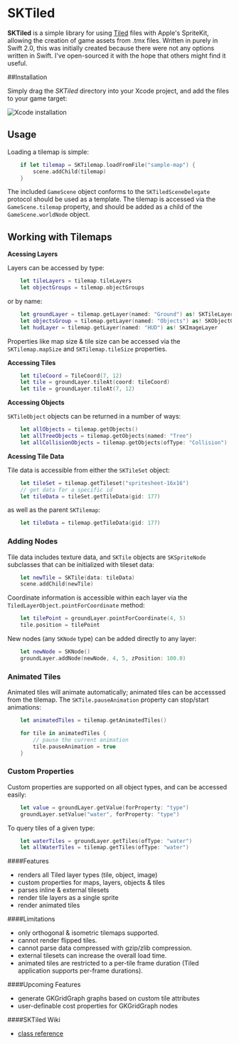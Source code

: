 # SKTiled

**SKTiled** is a simple library for using [Tiled](http://www.mapeditor.org) files with Apple's SpriteKit, allowing the creation of game assets from .tmx files. Written in purely in Swift 2.0, this was initially created because there were not any options written in Swift. I've open-sourced it with the hope that others might find it useful.

##Installation

Simply drag the *SKTiled* directory into your Xcode project, and add the files to your game target:

![Xcode installation](https://github.com/mfessenden/SKTiled/blob/master/doc/installation.png)


## Usage

Loading a tilemap is simple:

```swift
    if let tilemap = SKTilemap.loadFromFile("sample-map") {
        scene.addChild(tilemap)
    }
```

The included `GameScene` object conforms to the `SKTiledSceneDelegate` protocol should be used as a template. The tilemap is accessed via the `GameScene.tilemap` property, and should be added as a child of the `GameScene.worldNode` object.


## Working with Tilemaps


**Acessing Layers**


Layers can be accessed by type:

```swift
    let tileLayers = tilemap.tileLayers
    let objectGroups = tilemap.objectGroups
```

or by name:

```swift
    let groundLayer = tilemap.getLayer(named: "Ground") as! SKTileLayer
    let objectsGroup = tilemap.getLayer(named: "Objects") as! SKObjectGroup
    let hudLayer = tilemap.getLayer(named: "HUD") as! SKImageLayer
```

Properties like map size & tile size can be accessed via the `SKTilemap.mapSize` and `SKTilemap.tileSize` properties.


**Accessing Tiles**

```swift
    let tileCoord = TileCoord(7, 12)
    let tile = groundLayer.tileAt(coord: tileCoord)
    let tile = groundLayer.tileAt(7, 12)
```

**Accessing Objects**

`SKTileObject` objects can be returned in a number of ways:

```swift
    let allObjects = tilemap.getObjects()
    let allTreeObjects = tilemap.getObjects(named: "Tree")
    let allCollisionObjects = tilemap.getObjects(ofType: "Collision")
```

**Acessing Tile Data**

Tile data is accessible from either the `SKTileSet` object:

```swift
    let tileSet = tilemap.getTileset("spritesheet-16x16")
    // get data for a specific id
    let tileData = tileSet.getTileData(gid: 177)
```


as well as the parent `SKTilemap`:

```swift
    let tileData = tilemap.getTileData(gid: 177)
```


### Adding Nodes

Tile data includes texture data, and `SKTile` objects are `SKSpriteNode` subclasses that can be initialized with tileset data:

```swift
    let newTile = SKTile(data: tileData)
    scene.addChild(newTile)
```

Coordinate information is accessible within each layer via the `TiledLayerObject.pointForCoordinate` method:

```swift
    let tilePoint = groundLayer.pointForCoordinate(4, 5)
    tile.position = tilePoint
```

New nodes (any `SKNode` type) can be added directly to any layer:


```swift
    let newNode = SKNode()
    groundLayer.addNode(newNode, 4, 5, zPosition: 100.0)
```

### Animated Tiles

Animated tiles will animate automatically; animated tiles can be accesssed from the tilemap. The `SKTile.pauseAnimation` property can stop/start animations:

```swift
    let animatedTiles = tilemap.getAnimatedTiles()

    for tile in animatedTiles {
        // pause the current animation
        tile.pauseAnimation = true
    }
```


### Custom Properties

Custom properties are supported on all object types, and can be accessed easily:

```swift
    let value = groundLayer.getValue(forProperty: "type")
    groundLayer.setValue("water", forProperty: "type")
```

To query tiles of a given type:

```swift
    let waterTiles = groundLayer.getTiles(ofType: "water")
    let allWaterTiles = tilemap.getTiles(ofType: "water")
```

####Features

- renders all Tiled layer types (tile, object, image)
- custom properties for maps, layers, objects & tiles
- parses inline & external tilesets
- render tile layers as a single sprite
- render animated tiles


####Limitations

- only orthogonal & isometric tilemaps supported.
- cannot render flipped tiles.
- cannot parse data compressed with gzip/zlib compression.
- external tilesets can increase the overall load time.
- animated tiles are restricted to a per-tile frame duration (Tiled application supports per-frame durations).


####Upcoming Features

- generate GKGridGraph graphs based on custom tile attributes
- user-definable cost properties for GKGridGraph nodes


####SKTiled Wiki

- [class reference](https://github.com/mfessenden/SKTiled/wiki/Class-Reference)
